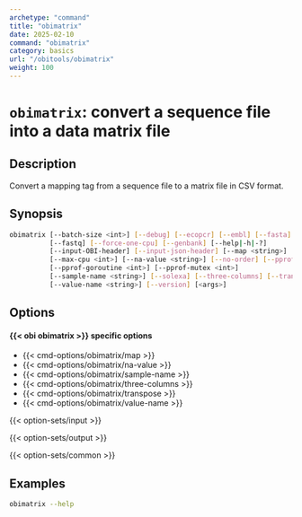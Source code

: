 ```yaml
---
archetype: "command"
title: "obimatrix"
date: 2025-02-10
command: "obimatrix"
category: basics
url: "/obitools/obimatrix"
weight: 100
---
```


# `obimatrix`: convert a sequence file into a data matrix file

## Description 

Convert a mapping tag from a sequence file to a matrix file in CSV format.

## Synopsis

```bash
obimatrix [--batch-size <int>] [--debug] [--ecopcr] [--embl] [--fasta]
          [--fastq] [--force-one-cpu] [--genbank] [--help|-h|-?]
          [--input-OBI-header] [--input-json-header] [--map <string>]
          [--max-cpu <int>] [--na-value <string>] [--no-order] [--pprof]
          [--pprof-goroutine <int>] [--pprof-mutex <int>]
          [--sample-name <string>] [--solexa] [--three-columns] [--transpose]
          [--value-name <string>] [--version] [<args>]
```

## Options

#### {{< obi obimatrix >}} specific options

- {{< cmd-options/obimatrix/map >}}
- {{< cmd-options/obimatrix/na-value >}}
- {{< cmd-options/obimatrix/sample-name >}}
- {{< cmd-options/obimatrix/three-columns >}}
- {{< cmd-options/obimatrix/transpose >}}
- {{< cmd-options/obimatrix/value-name >}}

{{< option-sets/input >}}

{{< option-sets/output >}}

{{< option-sets/common >}}

## Examples

```bash
obimatrix --help
```
